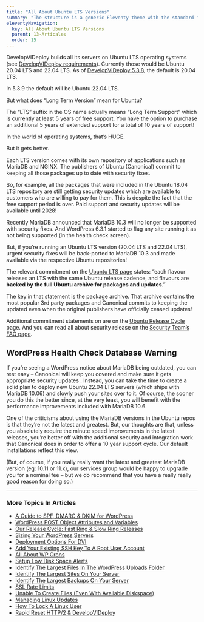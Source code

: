 ```yaml
---
title: "All About Ubuntu LTS Versions"
summary: "The structure is a generic Eleventy theme with the standard folder and file names."
eleventyNavigation:
  key: All About Ubuntu LTS Versions
  parent: 13-Articales
  order: 15
---
```

DevelopVIDeploy builds all its servers on Ubuntu LTS operating systems (see [DevelopVIDeploy requirements](https://web.archive.org/web/20240304160814/https://wpclouddeploy.com/documentation/wpcloud-deploy/requirements/)). Currently those would be Ubuntu 20.04 LTS and 22.04 LTS. As of [DevelopVIDeploy 5.3.8](https://web.archive.org/web/20240304160814/https://wpclouddeploy.com/recent-wpclouddeploy-maintenance-updates/), the default is 20.04 LTS.

In 5.3.9 the default will be Ubuntu 22.04 LTS.

But what does “Long Term Version” mean for Ubuntu?

The “LTS” suffix in the OS name actually means “Long Term Support” which is currently at least 5 years of free support. You have the option to purchase an additional 5 years of extended support for a total of 10 years of support!

In the world of operating systems, that’s HUGE.

But it gets better.

Each LTS version comes with its own repository of applications such as MariaDB and NGINX. The publishers of Ubuntu (Canonical) commit to keeping all those packages up to date with security fixes.

So, for example, all the packages that were included in the Ubuntu 18.04 LTS repository are still getting security updates which are available to customers who are willing to pay for them. This is despite the fact that the free support period is over. Paid support and security updates will be available until 2028!

Recently MariaDB announced that MariaDB 10.3 will no longer be supported with security fixes. And WordPress 6.3.1 started to flag any site running it as not being supported (in the health check screen).

But, if you’re running an Ubuntu LTS version (20.04 LTS and 22.04 LTS), urgent security fixes will be back-ported to MariaDB 10.3 and made available via the respective Ubuntu repositories!

The relevant commitment on the [Ubuntu LTS page](https://web.archive.org/web/20240304160814/https://ubuntu.com/blog/what-is-an-ubuntu-lts-release) states: “each flavour releases an LTS with the same Ubuntu release cadence, and flavours are **backed by the full Ubuntu archive for packages and updates**.”

The key in that statement is the package archive. That archive contains the most popular 3rd party packages and Canonical commits to keeping the updated even when the original publishers have officially ceased updates!

Additional commitment statements on are on the [Ubuntu Release Cycle](https://web.archive.org/web/20240304160814/https://ubuntu.com/about/release-cycle) page. And you can read all about security release on the [Security Team’s FAQ page](https://web.archive.org/web/20240304160814/https://wiki.ubuntu.com/SecurityTeam/FAQ).

## WordPress Health Check Database Warning

If you’re seeing a WordPress notice about MariaDB being outdated, you can rest easy – Canonical will keep you covered and make sure it gets appropriate security updates . Instead, you can take the time to create a solid plan to deploy new Ubuntu 22.04 LTS servers (which ships with MariaDB 10.06) and slowly push your sites over to it. Of course, the sooner you do this the better since, at the very least, you will benefit with the performance improvements included with MariaDB 10.6.

One of the criticisms about using the MariaDB versions in the Ubuntu repos is that they’re not the latest and greatest. But, our thoughts are that, unless you absolutely require the minute speed improvements in the latest releases, you’re better off with the additional security and integration work that Canonical does in order to offer a 10 year support cycle. Our default installations reflect this view.

(But, of course, if you really really want the latest and greatest MariaDB version (eg: 10.11 or 11.x), our services group would be happy to upgrade you for a nominal fee – but we do recommend that you have a really really good reason for doing so.)

- - -

### More Topics In Articles

*   [A Guide to SPF, DMARC & DKIM for WordPress](https://web.archive.org/web/20240304160814/https://wpclouddeploy.com/documentation/articles-parent/a-guide-to-spf-dmarc-dkim-for-wordpress/)
*   [WordPress POST Object Attributes and Variables](https://web.archive.org/web/20240304160814/https://wpclouddeploy.com/documentation/articles-parent/wordpress-post-object-attributes-and-variables/)
*   [Our Release Cycle: Fast Ring & Slow Ring Releases](https://web.archive.org/web/20240304160814/https://wpclouddeploy.com/documentation/articles-parent/our-release-cycle-fast-ring-slow-ring-releases/)
*   [Sizing Your WordPress Servers](https://web.archive.org/web/20240304160814/https://wpclouddeploy.com/documentation/articles-parent/sizing-your-wordpress-servers/)
*   [Deployment Options For DVI](https://web.archive.org/web/20240304160814/https://wpclouddeploy.com/documentation/articles-parent/deployment-options-for-wpcd/)
*   [Add Your Existing SSH Key To A Root User Account](https://web.archive.org/web/20240304160814/https://wpclouddeploy.com/documentation/articles-parent/add-your-existing-ssh-to-a-root-user-account/)
*   [All About WP Crons](https://web.archive.org/web/20240304160814/https://wpclouddeploy.com/documentation/articles-parent/all-about-wp-crons/)
*   [Setup Low Disk Space Alerts](https://web.archive.org/web/20240304160814/https://wpclouddeploy.com/documentation/articles-parent/setup-low-disk-space-alerts/)
*   [Identify The Largest Files In The WordPress Uploads Folder](https://web.archive.org/web/20240304160814/https://wpclouddeploy.com/documentation/articles-parent/identify-the-largest-files-in-the-wordpress-uploads-folder/)
*   [Identify The Largest Sites On Your Server](https://web.archive.org/web/20240304160814/https://wpclouddeploy.com/documentation/articles-parent/identify-the-largest-sites-on-your-server/)
*   [Identify The Largest Backups On Your Server](https://web.archive.org/web/20240304160814/https://wpclouddeploy.com/documentation/articles-parent/identify-the-largest-backups-on-your-server/)
*   [SSL Rate Limits](https://web.archive.org/web/20240304160814/https://wpclouddeploy.com/documentation/articles-parent/ssl-rate-limits/)
*   [Unable To Create Files (Even With Available Diskspace)](https://web.archive.org/web/20240304160814/https://wpclouddeploy.com/documentation/articles-parent/unable-to-create-files-even-with-available-diskspace/)
*   [Managing Linux Updates](https://web.archive.org/web/20240304160814/https://wpclouddeploy.com/documentation/articles-parent/managing-linux-updates/)
*   [How To Lock A Linux User](https://web.archive.org/web/20240304160814/https://wpclouddeploy.com/documentation/articles-parent/how-to-lock-a-linux-user/)
*   [Rapid Reset HTTP/2 & DevelopVIDeploy](https://web.archive.org/web/20240304160814/https://wpclouddeploy.com/documentation/articles-parent/rapid-reset-http-2-wpclouddeploy/)
